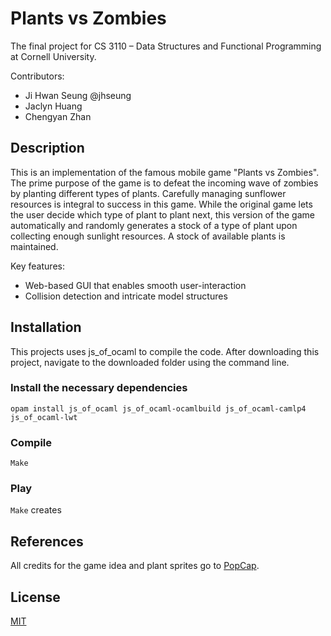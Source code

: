 # Plants vs Zombies

The final project for CS 3110 – Data Structures and Functional Programming at Cornell University.

Contributors:
- Ji Hwan Seung @jhseung
- Jaclyn Huang
- Chengyan Zhan

## Description
This is an implementation of the famous mobile game "Plants vs Zombies". The prime purpose of the game is to defeat the incoming wave of zombies by planting different types of plants. Carefully managing sunflower resources is integral to success in this game. While the original game lets the user decide which type of plant to plant next, this version of the game automatically and randomly generates a stock of a type of plant upon collecting enough sunlight resources. A stock of available plants is maintained.

Key features:
- Web-based GUI that enables smooth user-interaction
- Collision detection and intricate model structures

## Installation

This projects uses js_of_ocaml to compile the code.
After downloading this project, navigate to the downloaded folder using the command line.

### Install the necessary dependencies
`opam install js_of_ocaml js_of_ocaml-ocamlbuild js_of_ocaml-camlp4 js_of_ocaml-lwt`

### Compile
`Make`

### Play
`Make` creates 



## References
All credits for the game idea and plant sprites go to [PopCap](https://www.ea.com/studios/popcap).

## License
[MIT](https://choosealicense.com/licenses/mit/)
